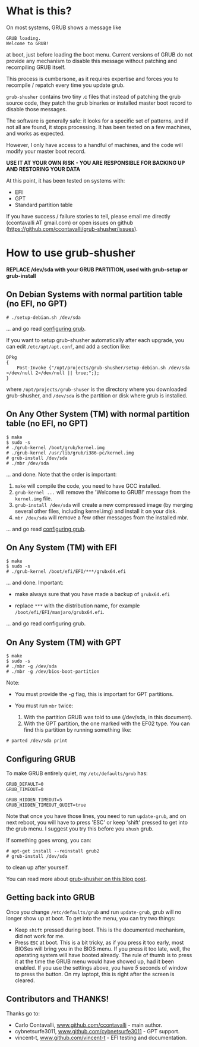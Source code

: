 What is this?
=============

On most systems, GRUB shows a message like

    GRUB loading.
    Welcome to GRUB!

at boot, just before loading the boot menu. Current versions of GRUB
do not provide any mechanism to disable this message without patching
and recompiling GRUB itself.

This process is cumbersone, as it requires expertise and forces you to
recompile / repatch every time you update grub.

`grub-shusher` contains two tiny .c files that instead of patching the
grub source code, they patch the grub binaries or installed master boot
record to disable those messages.

The software is generally safe: it looks for a specific set of patterns,
and if not all are found, it stops processing. It has been tested on a
few machines, and works as expected.

However, I only have access to a handful of machines, and the code
will modify your master boot record.

**USE IT AT YOUR OWN RISK - YOU ARE RESPONSIBLE FOR BACKING UP AND RESTORING YOUR DATA**

At this point, it has been tested on systems with:

   * EFI
   * GPT
   * Standard partition table

If you have success / failure stories to tell, please email me
directly (ccontavalli AT gmail.com) or open issues on github
(https://github.com/ccontavalli/grub-shusher/issues).


How to use grub-shusher
=======================

**REPLACE /dev/sda with your GRUB PARTITION, used with grub-setup or grub-install**


On Debian Systems with normal partition table (no EFI, no GPT)
-----------------

    # ./setup-debian.sh /dev/sda

... and go read [configuring grub](#configuring-grub).

If you want to setup grub-shusher automatically after each upgrade, you
can edit `/etc/apt/apt.conf`, and add a section like:

    DPkg
    {
        Post-Invoke {"/opt/projects/grub-shusher/setup-debian.sh /dev/sda >/dev/null 2>/dev/null || true;";};
    }

where `/opt/projects/grub-shuser` is the directory where you downloaded grub-shusher, and `/dev/sda` is
the partition or disk where grub is installed.


On Any Other System (TM) with normal partition table (no EFI, no GPT)
------------------------

    $ make
    $ sudo -s
    # ./grub-kernel /boot/grub/kernel.img
    # ./grub-kernel /usr/lib/grub/i386-pc/kernel.img
    # grub-install /dev/sda
    # ./mbr /dev/sda


... and done. Note that the order is important:

  1. `make` will compile the code, you need to have GCC installed.
  2. `grub-kernel ...` will remove the 'Welcome to GRUB!' message from the `kernel.img` file.
  3. `grub-install /dev/sda` will create a new compressed image
     (by merging several other files, including kernel.img) and install it on your disk.
  4. `mbr /dev/sda` will remove a few other messages from the installed mbr.

... and go read [configuring grub](#configuring-grub).


On Any System (TM) with EFI
------------------------

    $ make
    $ sudo -s
    # ./grub-kernel /boot/efi/EFI/***/grubx64.efi
    
... and done. Important: 

* make always sure that you have made a backup of `grubx64.efi`

* replace `***` with the distribution name, for example `/boot/efi/EFI/manjaro/grubx64.efi`.

... and go read configuring grub.


On Any System (TM) with GPT
-------------------------

    $ make
    $ sudo -s
    # ./mbr -g /dev/sda
    # ./mbr -g /dev/bios-boot-partition

Note:

   * You must provide the *-g* flag, this is important for GPT partitions.
   * You must run `mbr` twice:

      1. With the partition GRUB was told to use (/dev/sda, in this document).
      2. With the GPT partition, the one marked with the EF02 type. You can
         find this partition by running something like:
    
    # parted /dev/sda print


Configuring GRUB
----------------

To make GRUB entirely quiet, my `/etc/defaults/grub` has:

    GRUB_DEFAULT=0
    GRUB_TIMEOUT=0
     
    GRUB_HIDDEN_TIMEOUT=5
    GRUB_HIDDEN_TIMEOUT_QUIET=true

Note that once you have those lines, you need to run `update-grub`, and on next reboot,
you will have to press 'ESC' or keep 'shift' pressed to get into the grub menu. I suggest
you try this before you `shush` grub.

If something goes wrong, you can:

    # apt-get install --reinstall grub2
    # grub-install /dev/sda

to clean up after yourself.

You can read more about [grub-shusher on this blog post](http://rabexc.org/posts/grub-shush).


Getting back into GRUB
----------------------

Once you change `/etc/defaults/grub` and run `update-grub`, grub will no longer show up at
boot. To get into the menu, you can try two things:

   * Keep `shift` pressed during boot. This is the documented mechanism, did not work for me.
   * Press `ESC` at boot. This is a bit tricky, as if you press it too early, most BIOSes
     will bring you in the BIOS menu. If you press it too late, well, the operating system
     will have booted already. The rule of thumb is to press it at the time the GRUB menu
     would have showed up, had it been enabled. If you use the settings above, you have *5*
     seconds of window to press the button. On my laptopt, this is right after the screen
     is cleared.


Contributors and THANKS!
------------------------

Thanks go to:

   * Carlo Contavalli, www.github.com/ccontavalli - main author.
   * cybnetsurfe3011, www.github.com/cybnetsurfe3011 - GPT support.
   * vincent-t, www.github.com/vincent-t - EFI testing and documentation.
